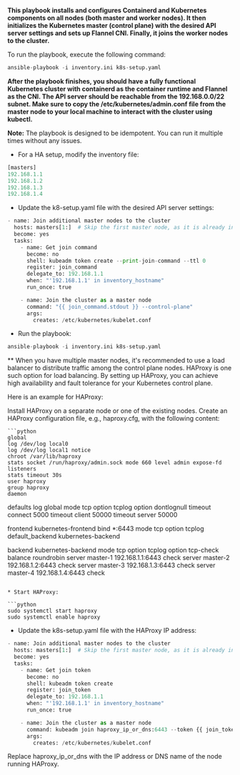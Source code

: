 **This playbook installs and configures Containerd and Kubernetes components on all nodes (both master and worker nodes). It then initializes the Kubernetes master (control plane) with the desired API server settings and sets up Flannel CNI. Finally, it joins the worker nodes to the cluster.**

To run the playbook, execute the following command:

```python
ansible-playbook -i inventory.ini k8s-setup.yaml
```

**After the playbook finishes, you should have a fully functional Kubernetes cluster with containerd as the container runtime and Flannel as the CNI. The API server should be reachable from the 192.168.0.0/22 subnet. Make sure to copy the /etc/kubernetes/admin.conf file from the master node to your local machine to interact with the cluster using kubectl.**

**Note:** The playbook is designed to be idempotent. You can run it multiple times without any issues.

* For a HA setup, modify the inventory file:

```python
[masters]
192.168.1.1
192.168.1.2
192.168.1.3
192.168.1.4
```

* Update the k8-setup.yaml file with the desired API server settings:

```python
- name: Join additional master nodes to the cluster
  hosts: masters[1:]  # Skip the first master node, as it is already initialized
  become: yes
  tasks:
    - name: Get join command
      become: no
      shell: kubeadm token create --print-join-command --ttl 0
      register: join_command
      delegate_to: 192.168.1.1
      when: "'192.168.1.1' in inventory_hostname"
      run_once: true

    - name: Join the cluster as a master node
      command: "{{ join_command.stdout }} --control-plane"
      args:
        creates: /etc/kubernetes/kubelet.conf
```

* Run the playbook:

```python
ansible-playbook -i inventory.ini k8s-setup.yaml
```

** When you have multiple master nodes, it's recommended to use a load balancer to distribute traffic among the control plane nodes. HAProxy is one such option for load balancing. By setting up HAProxy, you can achieve high availability and fault tolerance for your Kubernetes control plane.

Here is an example for HAProxy:


Install HAProxy on a separate node or one of the existing nodes.
Create an HAProxy configuration file, e.g., haproxy.cfg, with the following content:
    
    ```python
    global
    log /dev/log local0
    log /dev/log local1 notice
    chroot /var/lib/haproxy
    stats socket /run/haproxy/admin.sock mode 660 level admin expose-fd listeners
    stats timeout 30s
    user haproxy
    group haproxy
    daemon

defaults
    log global
    mode tcp
    option tcplog
    option dontlognull
    timeout connect 5000
    timeout client 50000
    timeout server 50000

frontend kubernetes-frontend
    bind *:6443
    mode tcp
    option tcplog
    default_backend kubernetes-backend

backend kubernetes-backend
    mode tcp
    option tcplog
    option tcp-check
    balance roundrobin
    server master-1 192.168.1.1:6443 check
    server master-2 192.168.1.2:6443 check
    server master-3 192.168.1.3:6443 check
    server master-4 192.168.1.4:6443 check
```

* Start HAProxy:

```python
sudo systemctl start haproxy
sudo systemctl enable haproxy
```

* Update the k8s-setup.yaml file with the HAProxy IP address:

```python
- name: Join additional master nodes to the cluster
  hosts: masters[1:]  # Skip the first master node, as it is already initialized
  become: yes
  tasks:
    - name: Get join token
      become: no
      shell: kubeadm token create
      register: join_token
      delegate_to: 192.168.1.1
      when: "'192.168.1.1' in inventory_hostname"
      run_once: true

    - name: Join the cluster as a master node
      command: kubeadm join haproxy_ip_or_dns:6443 --token {{ join_token.stdout }} --discovery-token-unsafe-skip-ca-verification --control-plane
      args:
        creates: /etc/kubernetes/kubelet.conf
```

Replace haproxy_ip_or_dns with the IP address or DNS name of the node running HAProxy.
